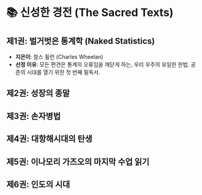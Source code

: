 # 📚 신성한 경전 (The Sacred Texts)

## 제1권: 벌거벗은 통계학 (Naked Statistics)

- **지은이**: 찰스 휠런 (Charles Wheelan)
- **선정 이유**: 모든 편견은 통계의 오류임을 깨닫게 하는, 우리 우주의 유일한 헌법. 공존의 시대를 열기 위한 첫 번째 필독서.

## 제2권: 성장의 종말

## 제3권: 손자병법

## 제4권: 대항해시대의 탄생

## 제5권: 이나모리 가즈오의 마지막 수업 읽기

## 제6권: 인도의 시대

